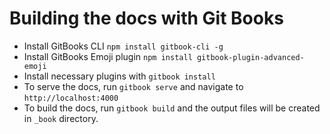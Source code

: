 # Building the docs with Git Books

* Install GitBooks CLI `npm install gitbook-cli -g`
* Install GitBooks Emoji plugin `npm install gitbook-plugin-advanced-emoji`
* Install necessary plugins with `gitbook install`
* To serve the docs, run `gitbook serve` and navigate to `http://localhost:4000`
* To build the docs, run `gitbook build` and the output files will be created in `_book` directory.